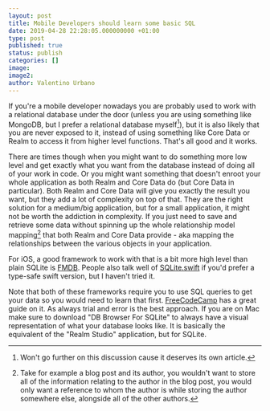 ```yaml
---
layout: post
title: Mobile Developers should learn some basic SQL
date: 2019-04-28 22:28:05.000000000 +01:00
type: post
published: true
status: publish
categories: []
image:
image2:
author: Valentino Urbano
---
```


If you're a mobile developer nowadays you are probably used to work with a relational database under the door (unless you are using something like MongoDB, but I prefer a relational database myself[^1]), but it is also likely that you are never exposed to it, instead of using something like Core Data or Realm to access it from higher level functions. That's all good and it works.

There are times though when you might want to do something more low level and get exactly what you want from the database instead of doing all of your work in code. Or you might want something that doesn't enroot your whole application as both Realm and Core Data do (but Core Data in particular). Both Realm and Core Data will give you exactly the result you want, but they add a lot of complexity on top of that. They are the right solution for a medium/big application, but for a small application, it might not be worth the addiction in complexity. If you just need to save and retrieve some data without spinning up the whole relationship model mapping[^2] that both Realm and Core Data provide - aka mapping the relationships between the various objects in your application.

For iOS, a good framework to work with that is a bit more high level than plain SQLite is [FMDB][1]. People also talk well of [SQLite.swift][2] if you'd prefer a type-safe swift version, but I haven't tried it.

Note that both of these frameworks require you to use SQL queries to get your data so you would need to learn that first. [FreeCodeCamp][3] has a great guide on it. As always trial and error is the best approach. If you are on Mac make sure to download "DB Browser For SQLite" to always have a visual representation of what your database looks like. It is basically the equivalent of the "Realm Studio" application, but for SQLite.

[^1]: Won't go further on this discussion cause it deserves its own article.
[^2]: Take for example a blog post and its author, you wouldn't want to store all of the information relating to the author in the blog post, you would only want a reference to whom the author is while storing the author somewhere else, alongside all of the other authors.

[1]: https://github.com/ccgus/fmdb
[2]: https://github.com/stephencelis/SQLite.swift
[3]: https://guide.freecodecamp.org/sql/
